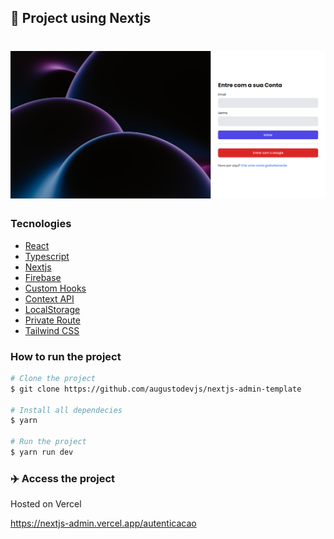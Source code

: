 ## :rocket: Project using Nextjs 

<h1 align="center"><img src="./public/images/auth.png"></h1>

### Tecnologies

* [React](https://reactjs.org/)
* [Typescript](https://www.typescriptlang.org/)
* [Nextjs](https://nextjs.org/)
* [Firebase](https://firebase.google.com/)
* [Custom Hooks](https://reactjs.org/docs/hooks-custom.html)
* [Context API](https://reactjs.org/docs/context.html)
* [LocalStorage](https://developer.mozilla.org/en-US/docs/Web/API/Window/localStorage)
* [Private Route](https://www.robinwieruch.de/react-router-private-routes/)
* [Tailwind CSS](https://tailwindcss.com/)

### How to run the project

```bash
# Clone the project
$ git clone https://github.com/augustodevjs/nextjs-admin-template

# Install all dependecies
$ yarn

# Run the project
$ yarn run dev

```

### :airplane: Access the project

Hosted on Vercel

https://nextjs-admin.vercel.app/autenticacao
